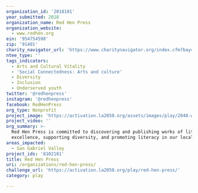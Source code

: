 ```yaml
---
organization_id: '2018101'
year_submitted: 2018
organization_name: Red Hen Press
organization_website:
  - www.redhen.org
ein: '954754598'
zip: '91401'
charity_navigator_url: 'https://www.charitynavigator.org/index.cfm?bay=search.profile&ein=954754598'
ntee_type: ''
tags_indicators:
  - Arts and Cultural Vitality
  - 'Social Connectedness: Arts and culture'
  - Diversity
  - Inclusion
  - Underserved youth
twitter: '@redhenpress'
instagram: '@redhenpress'
facebook: RedHenPress
org_type: Nonprofit
project_image: 'https://activation.la2050.org/assets/images/play/2048-wide/red-hen-press.jpg'
project_video: ''
org_summary: >-
  Red Hen Press is committed to discovering and publishing works of literary
  excellence, supporting diversity, and promoting literacy in our local schools.
areas_impacted:
  - San Gabriel Valley
project_ids: '8102101'
title: Red Hen Press
uri: /organizations/red-hen-press/
challenge_url: 'https://activation.la2050.org/play/red-hen-press/'
category: play

---
```

